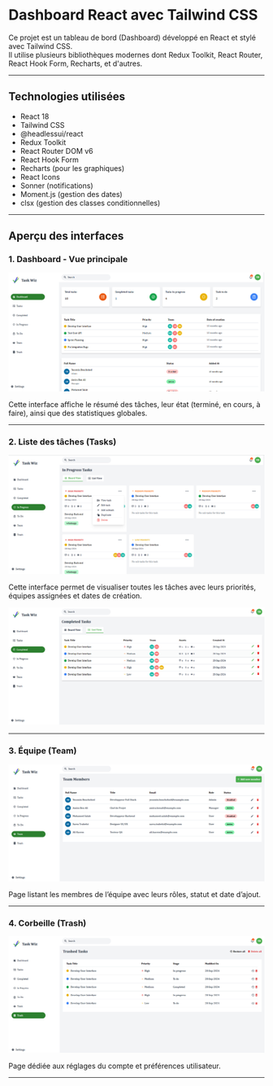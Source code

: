 # Dashboard React avec Tailwind CSS

Ce projet est un tableau de bord (Dashboard) développé en React et stylé avec Tailwind CSS.  
Il utilise plusieurs bibliothèques modernes dont Redux Toolkit, React Router, React Hook Form, Recharts, et d'autres.

---

## Technologies utilisées

- React 18
- Tailwind CSS
- @headlessui/react
- Redux Toolkit
- React Router DOM v6
- React Hook Form
- Recharts (pour les graphiques)
- React Icons
- Sonner (notifications)
- Moment.js (gestion des dates)
- clsx (gestion des classes conditionnelles)

---

## Aperçu des interfaces

### 1. Dashboard - Vue principale

![Dashboard](./client/src/assets/dashboard.png)

Cette interface affiche le résumé des tâches, leur état (terminé, en cours, à faire), ainsi que des statistiques globales.

---

### 2. Liste des tâches (Tasks)

![Tasks](./client/src/assets/tasks.png)

Cette interface permet de visualiser toutes les tâches avec leurs priorités, équipes assignées et dates de création.

![Tasks](./client/src/assets/tasks1.png)


---

### 3. Équipe (Team)

![Team](./client/src/assets/team.png)

Page listant les membres de l’équipe avec leurs rôles, statut et date d’ajout.

---

### 4. Corbeille (Trash)

![Settings](./client/src/assets/trash.png)

Page dédiée aux réglages du compte et préférences utilisateur.

---


